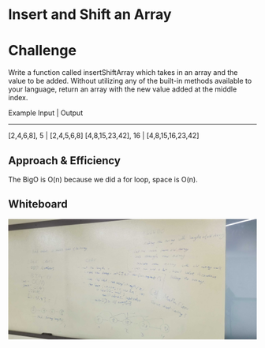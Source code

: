 # Insert and Shift an Array

# Challenge
Write a function called insertShiftArray which takes in an array and the value to be added. Without utilizing any of the built-in methods available to your language, return an array with the new value added at the middle index.


Example
Input                |   Output
-------------------   ------------------
[2,4,6,8], 5        |  [2,4,5,6,8]
[4,8,15,23,42], 16    | [4,8,15,16,23,42]


## Approach & Efficiency
The BigO is O(n) because we did a for loop, space is O(n).

## Whiteboard
![](assets/array_shift.jpg)
